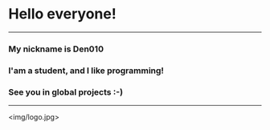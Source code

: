 # Hello everyone!
---

### My nickname is Den010
### I'am a student, and I like programming!
### See you in global projects :-)

***

<img/logo.jpg>
